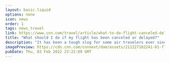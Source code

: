 ```yaml
---
layout: basic.liquid
options: none
icon: news
order: 1
tags: news_travel
link: https://www.cnn.com/travel/article/what-to-do-flight-canceled-delayed/index.html
title: "What should I do if my flight has been canceled or delayed?"
description: "It has been a tough slog for some air travelers ever since the winter holidays rush."
imagePreview: https://cdn.cnn.com/cnnnext/dam/assets/211227182241-01-flight-canceled-delayed-video-synd-2.jpg
pubDate: Thu, 03 Feb 2022 23:22:09 GMT
---
```

